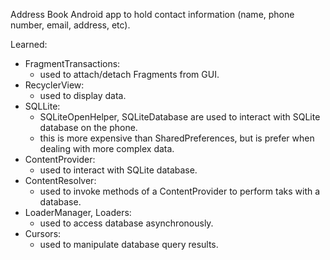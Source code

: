 Address Book Android app to hold contact information (name, phone number, email, address, etc).

Learned:
* FragmentTransactions:
    + used to attach/detach Fragments from GUI.
* RecyclerView:
    + used to display data.
* SQLLite:
    + SQLiteOpenHelper, SQLiteDatabase are used to interact with SQLite database on the phone.
    + this is more expensive than SharedPreferences, but is prefer when dealing with more complex data.
* ContentProvider:
    + used to interact with SQLite database.
* ContentResolver:
    + used to invoke methods of a ContentProvider to perform taks with a database.
* LoaderManager, Loaders:
    + used to access database asynchronously.
* Cursors:
    + used to manipulate database query results.
